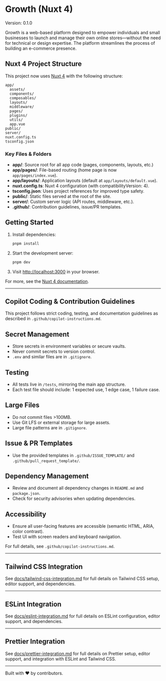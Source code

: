 # Growth (Nuxt 4)

Version: 0.1.0

Growth is a web-based platform designed to empower individuals and small businesses to launch and manage their own online stores—without the need for technical or design expertise. The platform streamlines the process of building an e-commerce presence.

## Nuxt 4 Project Structure

This project now uses [Nuxt 4](https://nuxt.com/) with the following structure:

```plaintext
app/
  assets/
  components/
  composables/
  layouts/
  middleware/
  pages/
  plugins/
  utils/
  app.vue
public/
server/
nuxt.config.ts
tsconfig.json
```

### Key Files & Folders

- **app/**: Source root for all app code (pages, components, layouts, etc.)
- **app/pages/**: File-based routing (home page is now `app/pages/index.vue`).
- **app/layouts/**: Application layouts (default at `app/layouts/default.vue`).
- **nuxt.config.ts**: Nuxt 4 configuration (with compatibilityVersion: 4).
- **tsconfig.json**: Uses project references for improved type safety.
- **public/**: Static files served at the root of the site.
- **server/**: Custom server logic (API routes, middleware, etc.).
- **.github/**: Contribution guidelines, issue/PR templates.

## Getting Started

1. Install dependencies:

   ```sh
   pnpm install
   ```

2. Start the development server:

   ```sh
   pnpm dev
   ```

3. Visit [http://localhost:3000](http://localhost:3000) in your browser.

For more, see the [Nuxt 4 documentation](https://nuxt.com/docs/getting-started/introduction).

---

## Copilot Coding & Contribution Guidelines

This project follows strict coding, testing, and documentation guidelines as described in `.github/copilot-instructions.md`.

## Secret Management

- Store secrets in environment variables or secure vaults.
- Never commit secrets to version control.
- `.env` and similar files are in `.gitignore`.

## Testing

- All tests live in `/tests`, mirroring the main app structure.
- Each test file should include: 1 expected use, 1 edge case, 1 failure case.

## Large Files

- Do not commit files >100MB.
- Use Git LFS or external storage for large assets.
- Large file patterns are in `.gitignore`.

## Issue & PR Templates

- Use the provided templates in `.github/ISSUE_TEMPLATE/` and `.github/pull_request_template/`.

## Dependency Management

- Review and document all dependency changes in `README.md` and `package.json`.
- Check for security advisories when updating dependencies.

## Accessibility

- Ensure all user-facing features are accessible (semantic HTML, ARIA, color contrast).
- Test UI with screen readers and keyboard navigation.

For full details, see `.github/copilot-instructions.md`.

---

## Tailwind CSS Integration

See [docs/tailwind-css-integration.md](docs/tailwind-css-integration.md) for full details on Tailwind CSS setup, editor support, and dependencies.

---

## ESLint Integration

See [docs/eslint-integration.md](docs/eslint-integration.md) for full details on ESLint configuration, editor support, and dependencies.

---

## Prettier Integration

See [docs/prettier-integration.md](docs/prettier-integration.md) for full details on Prettier setup, editor support, and integration with ESLint and Tailwind CSS.

---

Built with ❤️ by contributors.
